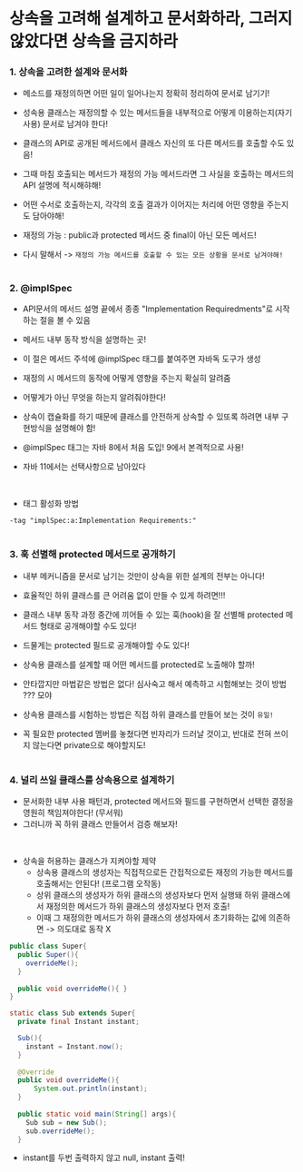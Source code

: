 # 상속을 고려해 설계하고 문서화하라, 그러지 않았다면 상속을 금지하라

### 1. 상속을 고려한 설계와 문서화
- 메소드를 재정의하면 어떤 일이 일어나는지 정확히 정리하여 문서로 남기기!
- 성속용 클래스는 재정의할 수 있는 메서드들을 내부적으로 어떻게 이용하는지(자기사용) 문서로 남겨야 한다!
- 클래스의 API로 공개된 메서드에서 클래스 자신의 또 다른 메서드를 호출할 수도 있음!
- 그때 마침 호출되는 메서드가 재정의 가능 메서드라면 그 사실을 호출하는 메서드의 API 설명에 적시해햐해!

- 어떤 수서로 호출하는지, 각각의 호출 결과가 이어지는 처리에 어떤 영향을 주는지도 담아야해!
- 재정의 가능 : public과 protected 메서드 중 final이 아닌 모든 메서드!
- 다시 말해서 -> `재정의 가능 메서드를 호출할 수 있는 모든 상황을 문서로 남겨야해!`


#
### 2. @implSpec
- API문서의 메서드 설명 끝에서 종종 "Implementation Requiredments"로 시작하는 절을 볼 수 있음

- 메서드 내부 동작 방식을 설명하는 곳!
- 이 절은 메서드 주석에 @implSpec 태그를 붙여주면 자바독 도구가 생성
- 재정의 시 메서드의 동작에 어떻게 영향을 주는지 확실히 알려줌

- 어떻게가 아닌 무엇을 하는지 알려줘야한다!

- 상속이 캡슐화를 하기 때문에 클래스를 안전하게 상속할 수 있또록 하려면 내부 구현방식을 설명해야 함!
- @implSpec 태그는 자바 8에서 처음 도입! 9에서 본격적으로 사용!
- 자바 11에서는 선택사항으로 남아있다

<br>

- 태그 활성화 방법
```
-tag "implSpec:a:Implementation Requirements:"
```

#
### 3. 훅 선별해 protected 메서드로 공개하기
- 내부 메커니즘을 문서로 남기는 것만이 상속을 위한 설계의 전부는 아니다!
- 효율적인 하위 클래스를 큰 어려움 없이 만들 수 있게 하려면!!!
- 클래스 내부 동작 과정 중간에 끼어들 수 있는 훅(hook)을 잘 선별해 protected 메서드 형태로 공개해야할 수도 있다!

- 드물게는 protected 필드로 공개해야할 수도 있다!
- 상속용 클래스를 설계할 때 어떤 메서드를 protected로 노출해야 할까!
- 안타깝지만 마법같은 방법은 없다! 심사숙고 해서 예측하고 시험해보는 것이 방법 ??? 모야
- 상속용 클래스를 시험하는 방법은 직접 하위 클래스를 만들어 보는 것이 `유일!`

- 꼭 필요한 protected 멤버를 놓쳤다면 빈자리가 드러날 것이고, 반대로 전혀 쓰이지 않는다면 private으로 해야할지도!


#
### 4. 널리 쓰일 클래스를 상속용으로 설계하기

- 문서화한 내부 사용 패턴과, protected 메서드와 필드를 구현하면서 선택한 결정을 영원히 책임져야한다! (무서워)
- 그러니까 꼭 하위 클래스 만들어서 검증 해보자!

<br>

- 상속을 허용하는 클래스가 지켜야할 제약
  - 상속용 클래스의 생성자는 직접적으로든 간접적으로든 재정의 가능한 메서드를 호출해서는 안된다! (프로그램 오작동)
  - 상위 클래스의 생성자가 하위 클래스의 생성자보다 먼저 실행돼 하위 클래스에서 재정의한 메서드가 하위 클래스의 생성자보다 먼저 호출!
  - 이때 그 재정의한 메서드가 하위 클래스의 생성자에서 초기화하는 값에 의존하면 -> 의도대로 동작 X

```java
public class Super{
  public Super(){
    overrideMe();
  }
  
  public void overrideMe(){ }
}
```

```java
static class Sub extends Super{
  private final Instant instant;

  Sub(){
    instant = Instant.now();
  }
  
  @Override
  public void overrideMe(){
      System.out.println(instant);
  }
  
  public static void main(String[] args){
    Sub sub = new Sub();
    sub.overrideMe();
  }
```

- instant를 두번 출력하지 않고 null, instant 출력!




